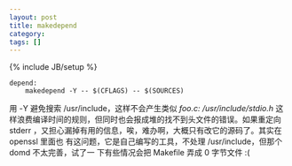 ```yaml
---
layout: post
title: makedepend
category:
tags: []
---
```

{% include JB/setup %}

    depend:
    	makedepend -Y -- $(CFLAGS) -- $(SOURCES)

用 -Y 避免搜索 /usr/include，这样不会产生类似 _foo.c: /usr/include/stdio.h_
这样浪费编译时间的规则，但同时也会报成堆的找不到头文件的错误。如果重定向stderr
，又担心漏掉有用的信息，唉，难办啊，大概只有改它的源码了。其实在 openssl 里面也
有这问题，它是自己编写的工具，不处理 /usr/include，但那个 domd 不太完善，试了一
下有些情况会把 Makefile 弄成 0 字节文件 :(
